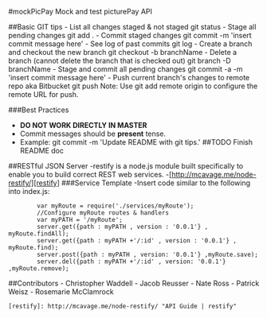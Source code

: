 #mockPicPay 
	Mock and test picturePay API

##Basic GIT tips
	- List all changes staged & not staged
		git status
	- Stage all pending changes
		git add .
	- Commit staged changes 
		git commit -m 'insert commit message here'
	- See log of past commits
		git log
	- Create a branch and checkout the new branch
		git checkout -b branchName
	- Delete a branch (cannot delete the branch that is checked out)
		git branch -D branchName
	- Stage and commit all pending changes
		git commit -a -m 'insert commit message here'
	- Push current branch's changes to remote repo aka Bitbucket 
		git push
			Note: Use git add remote origin to configure the remote URL for push.

###Best Practices
- **DO NOT WORK DIRECTLY IN MASTER**
- Commit messages should be **present** tense.
- Example: git commit -m 'Update README with git tips.'
##TODO
Finish README doc

##RESTful JSON Server 
	-restify is a node.js module built specifically to enable you to build correct REST web services. 
	-[http://mcavage.me/node-restify/][restify]
###Service Template
	-Insert code similar to the following into index.js:
			
			var myRoute = require('./services/myRoute');
			//Configure myRoute routes & handlers  
			var myPATH = '/myRoute';
			server.get({path : myPATH , version : '0.0.1'} , myRoute.findAll);
			server.get({path : myPATH +'/:id' , version : '0.0.1'} , myRoute.find);
			server.post({path : myPATH , version: '0.0.1'} ,myRoute.save);
			server.del({path : myPATH +'/:id' , version: '0.0.1'} ,myRoute.remove);

##Contributors 
	- Christopher Waddell
	- Jacob Reusser
	- Nate Ross
	- Patrick Weisz
	- Rosemarie McClamrock


	[restify]: http://mcavage.me/node-restify/ "API Guide | restify"